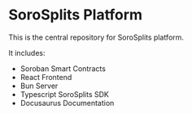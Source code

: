 # SoroSplits Platform

This is the central repository for SoroSplits platform.

It includes:

- Soroban Smart Contracts
- React Frontend
- Bun Server
- Typescript SoroSplits SDK
- Docusaurus Documentation
